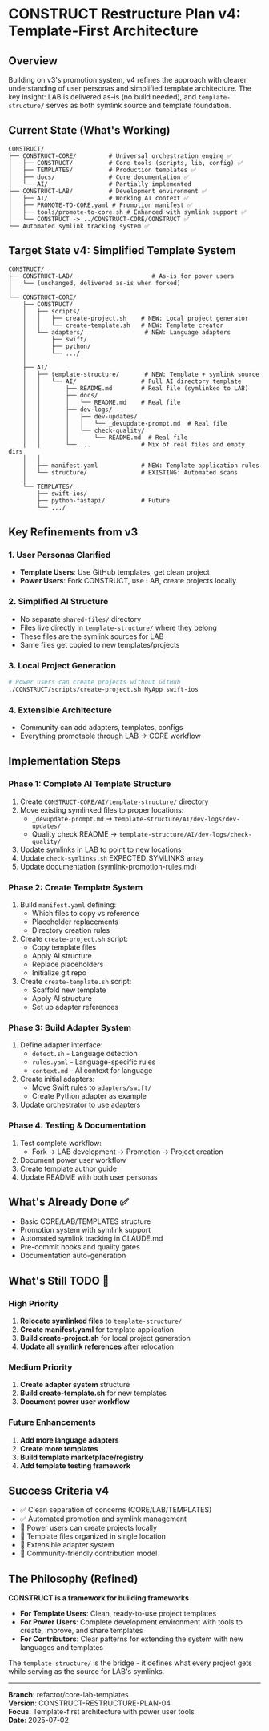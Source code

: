 # CONSTRUCT Restructure Plan v4: Template-First Architecture

## Overview
Building on v3's promotion system, v4 refines the approach with clearer understanding of user personas and simplified template architecture. The key insight: LAB is delivered as-is (no build needed), and `template-structure/` serves as both symlink source and template foundation.

## Current State (What's Working)
```
CONSTRUCT/
├── CONSTRUCT-CORE/         # Universal orchestration engine ✅
│   ├── CONSTRUCT/          # Core tools (scripts, lib, config) ✅
│   ├── TEMPLATES/          # Production templates ✅
│   ├── docs/               # Core documentation ✅
│   └── AI/                 # Partially implemented
├── CONSTRUCT-LAB/          # Development environment ✅
│   ├── AI/                 # Working AI context ✅
│   ├── PROMOTE-TO-CORE.yaml # Promotion manifest ✅
│   ├── tools/promote-to-core.sh # Enhanced with symlink support ✅
│   └── CONSTRUCT -> ../CONSTRUCT-CORE/CONSTRUCT ✅
└── Automated symlink tracking system ✅
```

## Target State v4: Simplified Template System
```
CONSTRUCT/
├── CONSTRUCT-LAB/                      # As-is for power users
│   └── (unchanged, delivered as-is when forked)
│
└── CONSTRUCT-CORE/                     
    ├── CONSTRUCT/                     
    │   ├── scripts/                  
    │   │   ├── create-project.sh    # NEW: Local project generator
    │   │   └── create-template.sh   # NEW: Template creator
    │   └── adapters/                 # NEW: Language adapters
    │       ├── swift/
    │       ├── python/
    │       └── .../
    │
    ├── AI/                           
    │   ├── template-structure/       # NEW: Template + symlink source
    │   │   └── AI/                  # Full AI directory template
    │   │       ├── README.md        # Real file (symlinked to LAB)
    │   │       ├── docs/
    │   │       │   └── README.md    # Real file
    │   │       ├── dev-logs/
    │   │       │   ├── dev-updates/
    │   │       │   │   └── _devupdate-prompt.md  # Real file
    │   │       │   └── check-quality/
    │   │       │       └── README.md  # Real file
    │   │       └── ...              # Mix of real files and empty dirs
    │   │
    │   ├── manifest.yaml            # NEW: Template application rules
    │   └── structure/               # EXISTING: Automated scans
    │
    └── TEMPLATES/                     
        ├── swift-ios/
        ├── python-fastapi/          # Future
        └── .../
```

## Key Refinements from v3

### 1. User Personas Clarified
- **Template Users**: Use GitHub templates, get clean project
- **Power Users**: Fork CONSTRUCT, use LAB, create projects locally

### 2. Simplified AI Structure
- No separate `shared-files/` directory
- Files live directly in `template-structure/` where they belong
- These files are the symlink sources for LAB
- Same files get copied to new templates/projects

### 3. Local Project Generation
```bash
# Power users can create projects without GitHub
./CONSTRUCT/scripts/create-project.sh MyApp swift-ios
```

### 4. Extensible Architecture
- Community can add adapters, templates, configs
- Everything promotable through LAB → CORE workflow

## Implementation Steps

### Phase 1: Complete AI Template Structure 
1. Create `CONSTRUCT-CORE/AI/template-structure/` directory
2. Move existing symlinked files to proper locations:
   - `_devupdate-prompt.md` → `template-structure/AI/dev-logs/dev-updates/`
   - Quality check README → `template-structure/AI/dev-logs/check-quality/`
3. Update symlinks in LAB to point to new locations
4. Update `check-symlinks.sh` EXPECTED_SYMLINKS array
5. Update documentation (symlink-promotion-rules.md)

### Phase 2: Create Template System
1. Build `manifest.yaml` defining:
   - Which files to copy vs reference
   - Placeholder replacements
   - Directory creation rules
2. Create `create-project.sh` script:
   - Copy template files
   - Apply AI structure
   - Replace placeholders
   - Initialize git repo
3. Create `create-template.sh` script:
   - Scaffold new template
   - Apply AI structure
   - Set up adapter references

### Phase 3: Build Adapter System
1. Define adapter interface:
   - `detect.sh` - Language detection
   - `rules.yaml` - Language-specific rules
   - `context.md` - AI context for language
2. Create initial adapters:
   - Move Swift rules to `adapters/swift/`
   - Create Python adapter as example
3. Update orchestrator to use adapters

### Phase 4: Testing & Documentation
1. Test complete workflow:
   - Fork → LAB development → Promotion → Project creation
2. Document power user workflow
3. Create template author guide
4. Update README with both user personas

## What's Already Done ✅
- Basic CORE/LAB/TEMPLATES structure
- Promotion system with symlink support
- Automated symlink tracking in CLAUDE.md
- Pre-commit hooks and quality gates
- Documentation auto-generation

## What's Still TODO 🔲

### High Priority
1. **Relocate symlinked files** to `template-structure/`
2. **Create manifest.yaml** for template application
3. **Build create-project.sh** for local project generation
4. **Update all symlink references** after relocation

### Medium Priority
1. **Create adapter system** structure
2. **Build create-template.sh** for new templates
3. **Document power user workflow**

### Future Enhancements
1. **Add more language adapters**
2. **Create more templates**
3. **Build template marketplace/registry**
4. **Add template testing framework**

## Success Criteria v4

- ✅ Clean separation of concerns (CORE/LAB/TEMPLATES)
- ✅ Automated promotion and symlink management
- 🔲 Power users can create projects locally
- 🔲 Template files organized in single location
- 🔲 Extensible adapter system
- 🔲 Community-friendly contribution model

## The Philosophy (Refined)

**CONSTRUCT is a framework for building frameworks**

- **For Template Users**: Clean, ready-to-use project templates
- **For Power Users**: Complete development environment with tools to create, improve, and share templates
- **For Contributors**: Clear patterns for extending the system with new languages and templates

The `template-structure/` is the bridge - it defines what every project gets while serving as the source for LAB's symlinks.

---

**Branch**: refactor/core-lab-templates  
**Version**: CONSTRUCT-RESTRUCTURE-PLAN-04  
**Focus**: Template-first architecture with power user tools  
**Date**: 2025-07-02